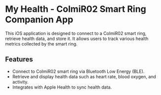 # My Health - ColmiR02 Smart Ring Companion App

This iOS application is designed to connect to a ColmiR02 smart ring, retrieve health data, and store it. It allows users to track various health metrics collected by the smart ring.

## Features

- Connect to ColmiR02 smart ring via Bluetooth Low Energy (BLE).
- Retrieve and display health data such as heart rate, blood oxygen, and activity.
- Integrates with Apple Health to sync health data.
